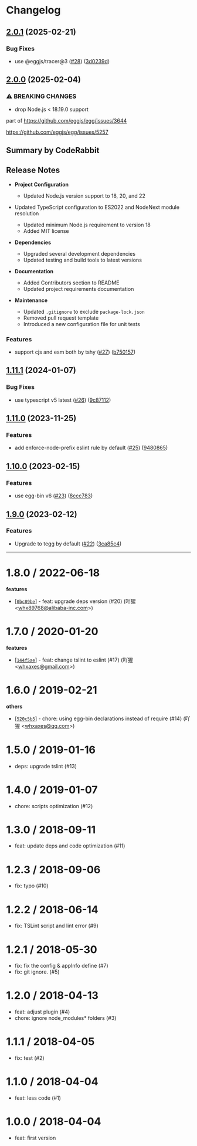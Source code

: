 # Changelog

## [2.0.1](https://github.com/eggjs/egg-boilerplate-ts/compare/v2.0.0...v2.0.1) (2025-02-21)


### Bug Fixes

* use @eggjs/tracer@3 ([#28](https://github.com/eggjs/egg-boilerplate-ts/issues/28)) ([3d0239d](https://github.com/eggjs/egg-boilerplate-ts/commit/3d0239d0e0d54951e04a2cdc448d44f51a584558))

## [2.0.0](https://github.com/eggjs/egg-boilerplate-ts/compare/v1.11.1...v2.0.0) (2025-02-04)


### ⚠ BREAKING CHANGES

* drop Node.js < 18.19.0 support

part of https://github.com/eggjs/egg/issues/3644

https://github.com/eggjs/egg/issues/5257

<!-- This is an auto-generated comment: release notes by coderabbit.ai
-->
## Summary by CodeRabbit

## Release Notes

- **Project Configuration**
  - Updated Node.js version support to 18, 20, and 22
- Updated TypeScript configuration to ES2022 and NodeNext module
resolution
  - Updated minimum Node.js requirement to version 18
  - Added MIT license

- **Dependencies**
  - Upgraded several development dependencies
  - Updated testing and build tools to latest versions

- **Documentation**
  - Added Contributors section to README
  - Updated project requirements documentation

- **Maintenance**
  - Updated `.gitignore` to exclude `package-lock.json`
  - Removed pull request template
  - Introduced a new configuration file for unit tests
<!-- end of auto-generated comment: release notes by coderabbit.ai -->

### Features

* support cjs and esm both by tshy ([#27](https://github.com/eggjs/egg-boilerplate-ts/issues/27)) ([b750157](https://github.com/eggjs/egg-boilerplate-ts/commit/b7501572bd043bea1d5b8976a15f3c1e600e24df))

## [1.11.1](https://github.com/eggjs/egg-boilerplate-ts/compare/v1.11.0...v1.11.1) (2024-01-07)


### Bug Fixes

* use typescript v5 latest ([#26](https://github.com/eggjs/egg-boilerplate-ts/issues/26)) ([9c87112](https://github.com/eggjs/egg-boilerplate-ts/commit/9c871129fbf6c8533703ad511f94a8c935014497))

## [1.11.0](https://github.com/eggjs/egg-boilerplate-ts/compare/v1.10.0...v1.11.0) (2023-11-25)


### Features

* add enforce-node-prefix eslint rule by default ([#25](https://github.com/eggjs/egg-boilerplate-ts/issues/25)) ([9480865](https://github.com/eggjs/egg-boilerplate-ts/commit/94808656f83ffa1c6007e796908b3cdc299b4a2c))

## [1.10.0](https://github.com/eggjs/egg-boilerplate-ts/compare/v1.9.0...v1.10.0) (2023-02-15)


### Features

* use egg-bin v6 ([#23](https://github.com/eggjs/egg-boilerplate-ts/issues/23)) ([8ccc783](https://github.com/eggjs/egg-boilerplate-ts/commit/8ccc783dd847e068bc372fb4e8e1658cab68035e))

## [1.9.0](https://github.com/eggjs/egg-boilerplate-ts/compare/v1.8.0...v1.9.0) (2023-02-12)


### Features

* Upgrade to tegg by default ([#22](https://github.com/eggjs/egg-boilerplate-ts/issues/22)) ([3ca85c4](https://github.com/eggjs/egg-boilerplate-ts/commit/3ca85c4fc41267a851f9e5acda70a74b836d730b))

---


1.8.0 / 2022-06-18
==================

**features**
  * [[`0bc89be`](http://github.com/eggjs/egg-boilerplate-ts/commit/0bc89be0aac6128efb3efaf4eac8788436aedfd2)] - feat: upgrade deps version (#20) (吖猩 <<whx89768@alibaba-inc.com>>)

1.7.0 / 2020-01-20
==================

**features**
  * [[`144f5ae`](http://github.com/eggjs/egg-boilerplate-ts/commit/144f5ae09d6e196e92c3183a73d6bc26cb1795c0)] - feat: change tslint to eslint (#17) (吖猩 <<whxaxes@gmail.com>>)

1.6.0 / 2019-02-21
==================

**others**
  * [[`520c5b5`](http://github.com/eggjs/egg-boilerplate-ts/commit/520c5b56d95a07fab02b7dbc8987a9711fbe1795)] - chore: using egg-bin declarations instead of require (#14) (吖猩 <<whxaxes@qq.com>>)

1.5.0 / 2019-01-16
==================

  * deps: upgrade tslint (#13)

1.4.0 / 2019-01-07
==================

  * chore: scripts optimization (#12)

1.3.0 / 2018-09-11
==================

  * feat: update deps and code optimization (#11)

1.2.3 / 2018-09-06
==================

  * fix: typo (#10)

1.2.2 / 2018-06-14
==================

  * fix: TSLint script and lint error (#9)

1.2.1 / 2018-05-30
==================

  * fix: fix the config & appInfo define (#7)
  * fix: git ignore. (#5)

1.2.0 / 2018-04-13
==================

  * feat: adjust plugin (#4)
  * chore: ignore node_modules* folders (#3)

1.1.1 / 2018-04-05
==================

  * fix: test (#2)

1.1.0 / 2018-04-04
==================

  * feat: less code (#1)

1.0.0 / 2018-04-04
==================

  * feat: first version
